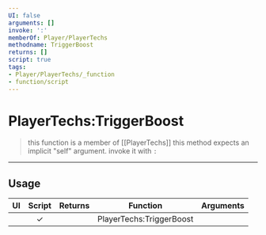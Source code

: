 ```yaml
---
UI: false
arguments: []
invoke: ':'
memberOf: Player/PlayerTechs
methodname: TriggerBoost
returns: []
script: true
tags:
- Player/PlayerTechs/_function
- function/script
---
```

# PlayerTechs:TriggerBoost
> this function is a member of [[PlayerTechs]]
> this method expects an implicit "self" argument. invoke it with `:`
-----
## Usage
|  UI | Script | Returns | Function | Arguments |
|:---:|:------:|-------:|:--------:|:---------|
| |✓||PlayerTechs:TriggerBoost||
